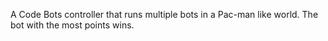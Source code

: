 A Code Bots controller that runs multiple bots in a Pac-man like world.  The bot with the most points wins.
